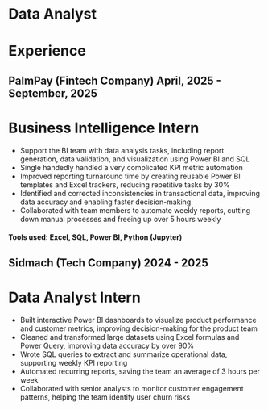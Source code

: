 # Data Analyst


# Experience
## PalmPay (Fintech Company)  April, 2025 - September, 2025
# Business Intelligence Intern
- Support the BI team with data analysis tasks, including report generation, data validation, and visualization using Power BI and SQL
- Single handedly handled a very complicated KPI metric automation
- Improved reporting turnaround time by creating reusable Power BI templates and Excel trackers, reducing repetitive tasks by 30%
- Identified and corrected inconsistencies in transactional data, improving data accuracy and enabling faster decision-making
- Collaborated with team members to automate weekly reports, cutting down manual processes and freeing up over 5 hours weekly
  
####  Tools used: Excel, SQL, Power BI, Python (Jupyter)



## Sidmach (Tech Company) 2024 - 2025
# Data Analyst Intern
- Built interactive Power BI dashboards to visualize product performance and customer metrics, improving decision-making for the product team
- Cleaned and transformed large datasets using Excel formulas and Power Query, improving data accuracy by over 90%
- Wrote SQL queries to extract and summarize operational data, supporting weekly KPI reporting
- Automated recurring reports, saving the team an average of 3 hours per week
- Collaborated with senior analysts to monitor customer engagement patterns, helping the team identify user churn risks



